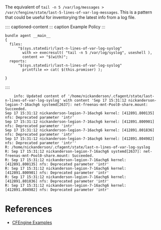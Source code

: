 The equivalent of
`tail -n 5 /var/log/messages > /var/cfengine/state/last-5-lines-of-var-log-messages`.
This is a pattern that could be useful for inventorying the latest info
from a log file.

:::: captioned-content
::: caption
Example Policy
:::

``` {.cfengine3 include-stdlib="t" log-level="info" exports="both"}
bundle agent __main__
{
  files:
      "$(sys.statedir)/last-n-lines-of-var-log-syslog"
        with => execresult( "tail -n 5 /var/log/syslog", useshell ),
        content => "$(with)";
  reports:
      "$(sys.statedir)/last-n-lines-of-var-log-syslog"
        printfile => cat( $(this.promiser) );

}
```
::::

``` example
    info: Updated content of '/home/nickanderson/.cfagent/state/last-n-lines-of-var-log-syslog' with content 'Sep 17 15:31:12 nickanderson-legion-7-16achg6 systemd[2637]: net-freenas-mnt-Pool0-share.mount: Succeeded.
Sep 17 15:31:12 nickanderson-legion-7-16achg6 kernel: [412891.800135] nfs: Deprecated parameter 'intr'
Sep 17 15:31:12 nickanderson-legion-7-16achg6 kernel: [412891.800901] nfs: Deprecated parameter 'intr'
Sep 17 15:31:12 nickanderson-legion-7-16achg6 kernel: [412891.801836] nfs: Deprecated parameter 'intr'
Sep 17 15:31:12 nickanderson-legion-7-16achg6 kernel: [412891.804982] nfs: Deprecated parameter 'intr''
R: /home/nickanderson/.cfagent/state/last-n-lines-of-var-log-syslog
R: Sep 17 15:31:12 nickanderson-legion-7-16achg6 systemd[2637]: net-freenas-mnt-Pool0-share.mount: Succeeded.
R: Sep 17 15:31:12 nickanderson-legion-7-16achg6 kernel: [412891.800135] nfs: Deprecated parameter 'intr'
R: Sep 17 15:31:12 nickanderson-legion-7-16achg6 kernel: [412891.800901] nfs: Deprecated parameter 'intr'
R: Sep 17 15:31:12 nickanderson-legion-7-16achg6 kernel: [412891.801836] nfs: Deprecated parameter 'intr'
R: Sep 17 15:31:12 nickanderson-legion-7-16achg6 kernel: [412891.804982] nfs: Deprecated parameter 'intr'
```

# References

- [CFEngine Examples](id:38277465-771a-4db4-983a-8dfd434b1aff)
